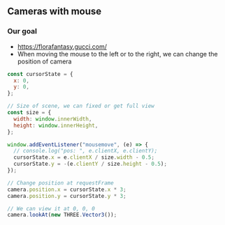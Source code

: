 ## Cameras with mouse

### Our goal

- https://florafantasy.gucci.com/ <br>
- When moving the mouse to the left or to the right, we can change the position of camera <br>

```javascript
const cursorState = {
  x: 0,
  y: 0,
};

// Size of scene, we can fixed or get full view
const size = {
  width: window.innerWidth,
  height: window.innerHeight,
};

window.addEventListener("mousemove", (e) => {
  // console.log("pos: ", e.clientX, e.clientY);
  cursorState.x = e.clientX / size.width - 0.5;
  cursorState.y = -(e.clientY / size.height - 0.5);
});

// Change position at requestFrame
camera.position.x = cursorState.x * 3;
camera.position.y = cursorState.y * 3;

// We can view it at 0, 0, 0
camera.lookAt(new THREE.Vector3());
```
